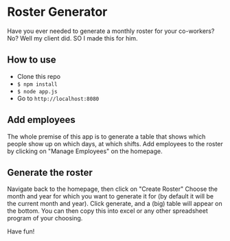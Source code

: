 # Roster Generator
Have you ever needed to generate a monthly roster for your co-workers?
No?
Well my client did. SO I made this for him.

## How to use
- Clone this repo
- `$ npm install`
- `$ node app.js`
- Go to `http://localhost:8080`

## Add employees
The whole premise of this app is to generate a table that shows which people show up on which days, at which shifts.
Add employees to the roster by clicking on "Manage Employees" on the homepage.

## Generate the roster
Navigate back to the homepage, then click on "Create Roster"
Choose the month and year for which you want to generate it for (by default it will be the current month and year).
Click generate, and a (big) table will appear on the bottom. You can then copy this into excel or any other spreadsheet program of your choosing.

Have fun!
